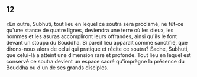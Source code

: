 ## 12

«En outre, Subhuti, tout lieu en lequel ce soutra sera proclamé, ne fût-ce qu'une stance de quatre lignes, deviendra une terre où les dieux, les hommes et les asuras accompliront leurs offrandes, ainsi qu'ils le font devant un stoupa du Bouddha. Si pareil lieu apparaît comme sanctifié, que dirons-nous alors de celui qui pratique et récite ce soutra? Sache, Subhuti, que celui-là a atteint une dimension rare et profonde. Tout lieu en lequel est conservé ce soutra devient un espace sacré qu'imprègne la présence du Bouddha ou d'un de ses grands disciples.
